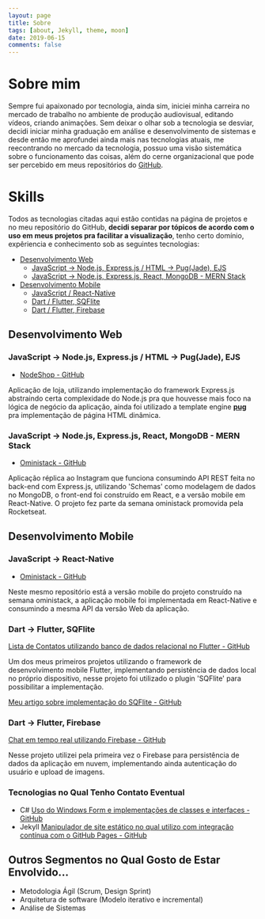 ```yaml
---
layout: page
title: Sobre
tags: [about, Jekyll, theme, moon]
date: 2019-06-15
comments: false
---
```


# Sobre mim

Sempre fui apaixonado por tecnologia, ainda sim, iniciei minha carreira no mercado de trabalho no ambiente de produção audiovisual, editando vídeos, criando animações. Sem deixar o olhar sob a tecnologia se desviar, decidi iniciar minha graduação em análise e desenvolvimento de sistemas e desde então me aprofundei ainda mais nas tecnologias atuais, me reecontrando no mercado da tecnologia, possuo uma visão sistemática sobre o funcionamento das coisas, além do cerne organizacional que pode ser percebido em meus repositórios do [GitHub](github.com/jsdaniell).

# Skills

Todos as tecnologias citadas aqui estão contidas na página de projetos e no meu repositório do GitHub, **decidi separar por tópicos de acordo com o uso em meus projetos pra facilitar a visualização**, tenho certo domínio, expêriencia e conhecimento sob as seguintes tecnologias:



<!-- ommit in TOC -->
  - [Desenvolvimento Web](#desenvolvimento-web)
    - [JavaScript → Node.js, Express.js / HTML → Pug(Jade), EJS](#javascript-%E2%86%92-nodejs-expressjs--html-%E2%86%92-pugjade-ejs)
    - [JavaScript → Node.js, Express.js, React, MongoDB - MERN Stack](#javascript-%E2%86%92-nodejs-expressjs-react-mongodb---mern-stack)
  - [Desenvolvimento Mobile](#desenvolvimento-mobile)
    - [JavaScript / React-Native](#javascript--react-native)
    - [Dart / Flutter, SQFlite](#dart--flutter-sqflite)
    - [Dart / Flutter, Firebase](#dart--flutter-firebase)

## Desenvolvimento Web

### JavaScript → Node.js, Express.js / HTML → Pug(Jade), EJS

- [NodeShop - GitHub](https://github.com/jsdaniell/nodeshop)

Aplicação de loja, utilizando implementação do framework Express.js abstraindo certa complexidade do Node.js pra que houvesse mais foco na lógica de negócio da aplicação, ainda foi utilizado a template engine **[pug](https://pugjs.org/api/getting-started.html)** pra implementação de página HTML dinâmica.

### JavaScript → Node.js, Express.js, React, MongoDB - MERN Stack

- [Oministack - GitHub](https://github.com/jsdaniell/oministack)

Aplicação réplica ao Instagram que funciona consumindo API REST feita no back-end com Express.js, utilizando 'Schemas' como modelagem de dados no MongoDB, o front-end foi construído em React, e a versão mobile em React-Native. O projeto fez parte da semana oministack promovida pela Rocketseat.

## Desenvolvimento Mobile

### JavaScript → React-Native

- [Oministack - GitHub](https://github.com/jsdaniell/oministack)

Neste mesmo repositório está a versão mobile do projeto construído na semana oministack, a aplicação mobile foi implementada em React-Native e consumindo a mesma API da versão Web da aplicação.

### Dart → Flutter, SQFlite

[Lista de Contatos utilizando banco de dados relacional no Flutter - GitHub](https://github.com/jsdaniell/contact_list_app)

Um dos meus primeiros projetos utilizando o framework de desenvolvimento mobile Flutter, implementando persistência de dados local no próprio dispositivo, nesse projeto foi utilizado o plugin 'SQFlite' para possibilitar a implementação.

[Meu artigo sobre implementação do SQFlite - GitHub](https://jsdaniell.gitbook.io/source-code/flutter/utilizando-sqflite-para-criar-e-manipular-um-banco-de-dados-com-flutter)

### Dart → Flutter, Firebase

[Chat em tempo real utilizando Firebase - GitHub](https://github.com/jsdaniell/online_chat_firebase)

Nesse projeto utilizei pela primeira vez o Firebase para persistência de dados da aplicação em nuvem, implementando ainda autenticação do usuário e upload de imagens.

### Tecnologias no Qual Tenho Contato Eventual

- C# [Uso do Windows Form e implementações de classes e interfaces - GitHub](https://github.com/jsdaniell/aps_lpoo)
- Jekyll [Manipulador de site estático no qual utilizo com integração contínua com o GitHub Pages - GitHub](https://github.com/jsdaniell/jsdaniell.github.io)

## Outros Segmentos no Qual Gosto de Estar Envolvido...

- Metodologia Ágil (Scrum, Design Sprint)
- Arquitetura de software (Modelo iterativo e incremental)
- Análise de Sistemas





